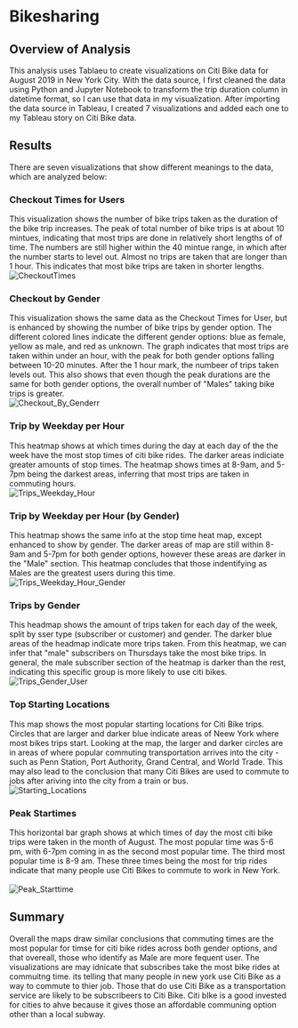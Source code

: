 # Bikesharing

## Overview of Analysis

This analysis uses Tablaeu to create visualizations on Citi Bike data for August 2019 in New York City.  With the data source, I first cleaned the data using Python and Jupyter Notebook to transform the trip duration column in datetime format, so I can use that data in my visualization.  After importing the data source in Tableau, I created 7 visualizations and added each one to my Tableau story on Citi Bike data.  

## Results
There are seven visualizations that show different meanings to the data, which are analyzed below:


### Checkout Times for Users 
This visualization shows the number of bike trips taken as the duration of the bike trip increases.  The peak of total number of bike trips is at about 10 mintues, indicating that most trips are done in relatively short lengths of of time.  The numbers are still higher within the 40 mintue range, in which after the number starts to level out.  Almost no trips are taken that are longer than 1 hour.  This indicates that most bike trips are taken in shorter lengths. 
<br/>
![CheckoutTimes](/Images/CheckoutTimes.png)


### Checkout by Gender
This visualization shows the same data as the Checkout Times for User, but is enhanced by showing the number of bike trips by gender option.  The different colored lines indicate the different gender options: blue as female, yellow as male, and red as unknown.  The graph indicates that most trips are taken within under an hour, with the peak for both gender options falling between 10-20 minutes.  After the 1 hour mark, the numbeer of trips taken levels out.  This also shows that even though the peak durations are the same for both gender options, the overall number of "Males" taking bike trips is greater.
<br/>
![Checkout_By_Genderr](/Images/Checkout_By_Gender.png)


### Trip by Weekday per Hour 
This heatmap shows at which times during the day at each day of the the week have the most stop times of citi bike rides. The darker areas indiciate greater amounts of stop times. The heatmap shows times at 8-9am, and 5-7pm being the darkest areas, inferring that most trips are taken in commuting hours. 
<br/>
![Trips_Weekday_Hour](/Images/Trips_Weekday_Hour.png)


### Trip by Weekday per Hour (by Gender)
This heatmap shows the same info at the stop time heat map, except enhanced to show by gender.  The darker areas of map are still within 8-9am and 5-7pm for both gender options, however these areas are darker in the "Male" section.  This heatmap concludes that those indentifying as Males are the greatest users during this time. 
<br/>
![Trips_Weekday_Hour_Gender](/Images/Trips_Weekday_Hour_Gender.png)


### Trips by Gender
This headmap shows the amount of trips taken for each day of the week, split by sser type (subscriber or customer) and gender.  The darker blue areas of the headmap indicate more trips taken.  From this heatmap, we can infer that "male" subscribers on Thursdays take the most bike trips.  In general, the male subscriber section of the heatmap is darker than the rest, indicating this specific group is more likely to use citi bikes.
<br/>
![Trips_Gender_User](/Images/Trips_Gender_User.png)


### Top Starting Locations
This map shows the most popular starting locations for Citi Bike trips.  Circles that are larger and darker blue indicate areas of Neew York where most bikes trips start.  Looking at the map, the larger and darker circles are in areas of where popular commuting transportation arrives into the city - such as Penn Station, Port Authority, Grand Central, and World Trade.  This may also lead to the conclusion that many Citi Bikes are used to commute to jobs after ariving into the city from a train or bus. 
<br/>
![Starting_Locations](/Images/Starting_Locations.png)


### Peak Startimes
This horizontal bar graph shows at which times of day the most citi bike trips were taken in the month of August.  The most popular time was 5-6 pm, with 6-7pm coming in as the second most popular time.  The third most popular time is 8-9 am.  These three times being the most for trip rides indicate that many people use Citi Bikes to commute to work in New York.  
<br/>
![Peak_Starttime](Images/Peak_Starttime.png)



## Summary

Overall the maps draw similar conclusions that commuting times are the most popular for timse for citi bike rides across both gender options, and that overeall, those who identify as Male are more fequent user.  The visualizations are may idnicate that subscribes take the most bike rides at commuitng time.  its telling that many people in new york use Citi Bike as a way to commute to thier job.  Those that do use Citi Bike as a transportation service are likely to be subscribeers to Citi Bike.  Citi bIke is a good invested for cities to ahve because it gives those an affordable communing option other than a local subway.  